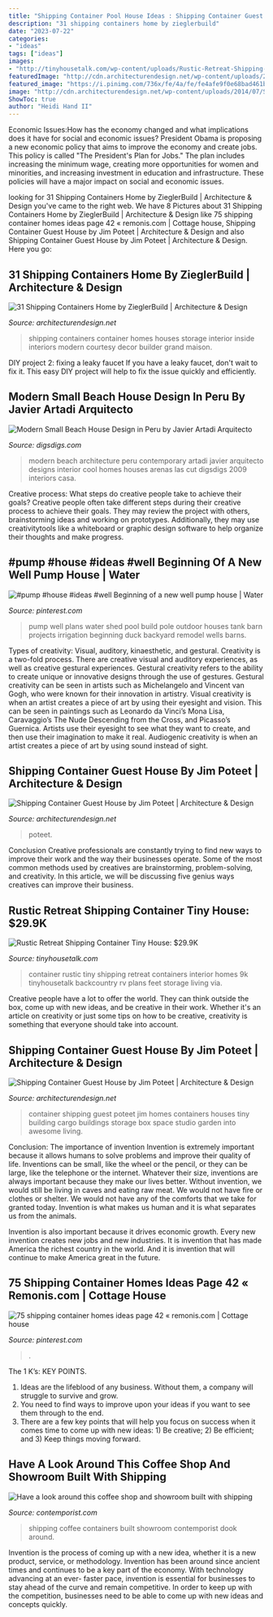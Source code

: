 ```yaml
---
title: "Shipping Container Pool House Ideas : Shipping Container Guest House By Jim Poteet"
description: "31 shipping containers home by zieglerbuild"
date: "2023-07-22"
categories:
- "ideas"
tags: ["ideas"]
images:
- "http://tinyhousetalk.com/wp-content/uploads/Rustic-Retreat-Shipping-Container-Tiny-House-005-600x800.jpg"
featuredImage: "http://cdn.architecturendesign.net/wp-content/uploads/2014/07/Shipping-Container-Guest-House-07-2.jpg"
featured_image: "https://i.pinimg.com/736x/fe/4a/fe/fe4afe9f0e68bad461b2f1f20fc8bf3e.jpg"
image: "http://cdn.architecturendesign.net/wp-content/uploads/2014/07/Shipping-Container-Guest-House-07-2.jpg"
ShowToc: true
author: "Heidi Hand II"
---
```



Economic Issues:How has the economy changed and what implications does it have for social and economic issues?
President Obama is proposing a new economic policy that aims to improve the economy and create jobs. This policy is called "The President's Plan for Jobs." The plan includes increasing the minimum wage, creating more opportunities for women and minorities, and increasing investment in education and infrastructure. These policies will have a major impact on social and economic issues.

	

		
looking for 31 Shipping Containers Home by ZieglerBuild | Architecture &amp; Design you've came to the right web. We have 8 Pictures about 31 Shipping Containers Home by ZieglerBuild | Architecture &amp; Design like 75 shipping container homes ideas page 42 « remonis.com | Cottage house, Shipping Container Guest House by Jim Poteet | Architecture &amp; Design and also Shipping Container Guest House by Jim Poteet | Architecture &amp; Design. Here you go:
		
    
## 31 Shipping Containers Home By ZieglerBuild | Architecture &amp; Design

<img loading=lazy src="http://cdn.architecturendesign.net/wp-content/uploads/2014/08/31-Shipping-Container-House-11.jpg" onerror="this.onerror=null;this.src='https://tse3.mm.bing.net/th?id=OIP.va9qemF9akcyhsOU2yskJQHaFj&amp;pid=15.1';" alt="31 Shipping Containers Home by ZieglerBuild | Architecture &amp; Design">

_Source: architecturendesign.net_

>shipping containers container homes houses storage interior inside interiors modern courtesy decor builder grand maison. 

	

DIY project 2: fixing a leaky faucet
If you have a leaky faucet, don't wait to fix it. This easy DIY project will help to fix the issue quickly and efficiently.

    
## Modern Small Beach House Design In Peru By Javier Artadi Arquitecto

<img loading=lazy src="http://www.digsdigs.com/photos/modern-small-beach-house-design-6.jpg" onerror="this.onerror=null;this.src='https://tse4.mm.bing.net/th?id=OIP.q7GDzPZN_th3c99_z9-0VwHaLX&amp;pid=15.1';" alt="Modern Small Beach House Design in Peru by Javier Artadi Arquitecto">

_Source: digsdigs.com_

>modern beach architecture peru contemporary artadi javier arquitecto designs interior cool homes houses arenas las cut digsdigs 2009 interiors casa. 

	

Creative process: What steps do creative people take to achieve their goals?
Creative people often take different steps during their creative process to achieve their goals. They may review the project with others, brainstorming ideas and working on prototypes. Additionally, they may use creativitytools like a whiteboard or graphic design software to help organize their thoughts and make progress.

    
## #pump #house #ideas #well Beginning Of A New Well Pump House | Water

<img loading=lazy src="https://i.pinimg.com/736x/fe/4a/fe/fe4afe9f0e68bad461b2f1f20fc8bf3e.jpg" onerror="this.onerror=null;this.src='https://tse2.mm.bing.net/th?id=OIP.R6F5eLWkN8_ezT0Xqr33ewHaJ3&amp;pid=15.1';" alt="#pump #house #ideas #well Beginning of a new well pump house | Water">

_Source: pinterest.com_

>pump well plans water shed pool build pole outdoor houses tank barn projects irrigation beginning duck backyard remodel wells barns. 

	

Types of creativity: Visual, auditory, kinaesthetic, and gestural.
Creativity is a two-fold process. There are creative visual and auditory experiences, as well as creative gestural experiences. Gestural creativity refers to the ability to create unique or innovative designs through the use of gestures. Gestural creativity can be seen in artists such as Michelangelo and Vincent van Gogh, who were known for their innovation in artistry. Visual creativity is when an artist creates a piece of art by using their eyesight and vision. This can be seen in paintings such as Leonardo da Vinci’s Mona Lisa, Caravaggio’s The Nude Descending from the Cross, and Picasso’s Guernica. Artists use their eyesight to see what they want to create, and then use their imagination to make it real. Audiogenic creativity is when an artist creates a piece of art by using sound instead of sight.

    
## Shipping Container Guest House By Jim Poteet | Architecture &amp; Design

<img loading=lazy src="https://cdn.architecturendesign.net/wp-content/uploads/2014/07/Shipping-Container-Guest-House-04.jpg" onerror="this.onerror=null;this.src='https://tse3.mm.bing.net/th?id=OIP.4_VuOZnnIp2rRb6J8f4n3AHaFj&amp;pid=15.1';" alt="Shipping Container Guest House by Jim Poteet | Architecture &amp; Design">

_Source: architecturendesign.net_

>poteet. 

	

Conclusion
Creative professionals are constantly trying to find new ways to improve their work and the way their businesses operate. Some of the most common methods used by creatives are brainstorming, problem-solving, and creativity. In this article, we will be discussing five genius ways creatives can improve their business.

    
## Rustic Retreat Shipping Container Tiny House: $29.9K

<img loading=lazy src="http://tinyhousetalk.com/wp-content/uploads/Rustic-Retreat-Shipping-Container-Tiny-House-005-600x800.jpg" onerror="this.onerror=null;this.src='https://tse4.mm.bing.net/th?id=OIP.vdQwyWxZeTg_rFoN--BJTQHaJ4&amp;pid=15.1';" alt="Rustic Retreat Shipping Container Tiny House: $29.9K">

_Source: tinyhousetalk.com_

>container rustic tiny shipping retreat containers interior homes 9k tinyhousetalk backcountry rv plans feet storage living via. 

	

Creative people have a lot to offer the world. They can think outside the box, come up with new ideas, and be creative in their work. Whether it's an article on creativity or just some tips on how to be creative, creativity is something that everyone should take into account.

    
## Shipping Container Guest House By Jim Poteet | Architecture &amp; Design

<img loading=lazy src="http://cdn.architecturendesign.net/wp-content/uploads/2014/07/Shipping-Container-Guest-House-07-2.jpg" onerror="this.onerror=null;this.src='https://tse1.mm.bing.net/th?id=OIP.K5kCS-VsmaFR_CBrSrRdLQHaE7&amp;pid=15.1';" alt="Shipping Container Guest House by Jim Poteet | Architecture &amp; Design">

_Source: architecturendesign.net_

>container shipping guest poteet jim homes containers houses tiny building cargo buildings storage box space studio garden into awesome living. 

	

Conclusion: The importance of invention
Invention is extremely important because it allows humans to solve problems and improve their quality of life. Inventions can be small, like the wheel or the pencil, or they can be large, like the telephone or the internet. Whatever their size, inventions are always important because they make our lives better.
Without invention, we would still be living in caves and eating raw meat. We would not have fire or clothes or shelter. We would not have any of the comforts that we take for granted today. Invention is what makes us human and it is what separates us from the animals.

Invention is also important because it drives economic growth. Every new invention creates new jobs and new industries. It is invention that has made America the richest country in the world. And it is invention that will continue to make America great in the future.

    
## 75 Shipping Container Homes Ideas Page 42 « Remonis.com | Cottage House

<img loading=lazy src="https://i.pinimg.com/736x/73/a6/32/73a6321a3eaaa98919db40ef988e2d9e.jpg" onerror="this.onerror=null;this.src='https://tse1.mm.bing.net/th?id=OIP.vddpR5099goUtFJvFfIQlQHaJ7&amp;pid=15.1';" alt="75 shipping container homes ideas page 42 « remonis.com | Cottage house">

_Source: pinterest.com_

>. 

	

The 1 K’s: KEY POINTS.
1. Ideas are the lifeblood of any business. Without them, a company will struggle to survive and grow.
2. You need to find ways to improve upon your ideas if you want to see them through to the end.
3. There are a few key points that will help you focus on success when it comes time to come up with new ideas: 1) Be creative; 2) Be efficient; and 3) Keep things moving forward.

    
## Have A Look Around This Coffee Shop And Showroom Built With Shipping

<img loading=lazy src="http://www.contemporist.com/wp-content/uploads/2015/11/foghound_111115_04-800x1199.jpg" onerror="this.onerror=null;this.src='https://tse4.mm.bing.net/th?id=OIP.5YJyXSrHNGEQrtx2tPIkGQHaLG&amp;pid=15.1';" alt="Have a look around this coffee shop and showroom built with shipping">

_Source: contemporist.com_

>shipping coffee containers built showroom contemporist dook around. 

	

Invention is the process of coming up with a new idea, whether it is a new product, service, or methodology. Invention has been around since ancient times and continues to be a key part of the economy. With technology advancing at an ever- faster pace, invention is essential for businesses to stay ahead of the curve and remain competitive. In order to keep up with the competition, businesses need to be able to come up with new ideas and concepts quickly.

